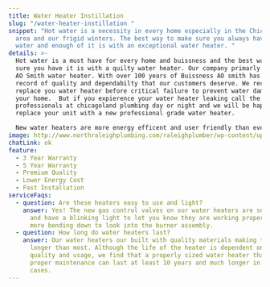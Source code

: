 ```yaml
---
title: Water Heater Instillation
slug: "/water-heater-instillation "
snippet: "Hot water is a necessity in every home especially in the Chicagoland
  area and our frigid winters. The best way to make sure you always have hot
  water and enough of it is with an exceptional water heater. "
details: >-
  Hot water is a must have for every home and buissness and the best way to make
  sure you have it is with a quilty water heater. Our company primarly installs
  AO Smith water heater. With over 100 years of Buissness AO smith has the track
  record of quality and dependabilty that our customers deserve. We recomend to
  replace you water heater before critical failure to prevent water damage in
  your home.  But if you expierence your water heater leaking call the
  professionals at chicagoland plumbing day or night and we will be happy to
  replace your unit with a new professional grade water heater. 

  New water heaters are more energy efficent and user friendly than ever before. This save you money in the long term life of these water heaters.
image: http://www.northraleighplumbing.com/raleighplumber/wp-content/uploads/2015/12/water-heater-repair-raleigh-1-1200x650_c.jpg
chatLink: ok
feature:
  - 3 Year Warranty
  - 5 Year Warranty
  - Premium Quality
  - Lower Energy Cost
  - Fast Installation
serviceFaqs:
  - question: Are these heaters easy to use and light?
    answer: Yes! The new gas control valves on our water heaters are self-diagnosing
      and have a blinking light to let you know they are working properly. No
      more bending down to look into the burner assembly.
  - question: How long do water heaters last?
    answer: Our water heaters our built with quality materials making them last
      longer than most. Although the life of the heater is dependent on water
      quality and usage, we find that a properly sized water heater that follows
      proper maintenance can last at least 10 years and much longer in many
      cases.
---
```

